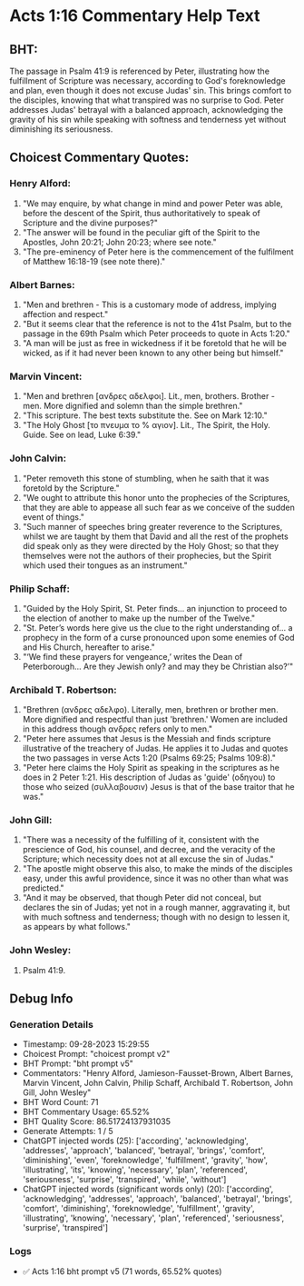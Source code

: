 # Acts 1:16 Commentary Help Text

## BHT:
The passage in Psalm 41:9 is referenced by Peter, illustrating how the fulfillment of Scripture was necessary, according to God's foreknowledge and plan, even though it does not excuse Judas' sin. This brings comfort to the disciples, knowing that what transpired was no surprise to God. Peter addresses Judas' betrayal with a balanced approach, acknowledging the gravity of his sin while speaking with softness and tenderness yet without diminishing its seriousness.

## Choicest Commentary Quotes:
### Henry Alford:
1. "We may enquire, by what change in mind and power Peter was able, before the descent of the Spirit, thus authoritatively to speak of Scripture and the divine purposes?"
2. "The answer will be found in the peculiar gift of the Spirit to the Apostles, John 20:21; John 20:23; where see note."
3. "The pre-eminency of Peter here is the commencement of the fulfilment of Matthew 16:18-19 (see note there)."

### Albert Barnes:
1. "Men and brethren - This is a customary mode of address, implying affection and respect." 
2. "But it seems clear that the reference is not to the 41st Psalm, but to the passage in the 69th Psalm which Peter proceeds to quote in Acts 1:20."
3. "A man will be just as free in wickedness if it be foretold that he will be wicked, as if it had never been known to any other being but himself."

### Marvin Vincent:
1. "Men and brethren [ανδρες αδελφοι]. Lit., men, brothers. Brother - men. More dignified and solemn than the simple brethren."
2. "This scripture. The best texts substitute the. See on Mark 12:10."
3. "The Holy Ghost [το πνευμα το % αγιον]. Lit., The Spirit, the Holy. Guide. See on lead, Luke 6:39."

### John Calvin:
1. "Peter removeth this stone of stumbling, when he saith that it was foretold by the Scripture." 
2. "We ought to attribute this honor unto the prophecies of the Scriptures, that they are able to appease all such fear as we conceive of the sudden event of things." 
3. "Such manner of speeches bring greater reverence to the Scriptures, whilst we are taught by them that David and all the rest of the prophets did speak only as they were directed by the Holy Ghost; so that they themselves were not the authors of their prophecies, but the Spirit which used their tongues as an instrument."

### Philip Schaff:
1. "Guided by the Holy Spirit, St. Peter finds... an injunction to proceed to the election of another to make up the number of the Twelve."
2. "St. Peter’s words here give us the clue to the right understanding of... a prophecy in the form of a curse pronounced upon some enemies of God and His Church, hereafter to arise."
3. "‘We find these prayers for vengeance,’ writes the Dean of Peterborough... Are they Jewish only? and may they be Christian also?’"

### Archibald T. Robertson:
1. "Brethren (ανδρες αδελφο). Literally, men, brethren or brother men. More dignified and respectful than just 'brethren.' Women are included in this address though ανδρες refers only to men."
2. "Peter here assumes that Jesus is the Messiah and finds scripture illustrative of the treachery of Judas. He applies it to Judas and quotes the two passages in verse Acts 1:20 (Psalms 69:25; Psalms 109:8)."
3. "Peter here claims the Holy Spirit as speaking in the scriptures as he does in 2 Peter 1:21. His description of Judas as 'guide' (οδηγου) to those who seized (συλλαβουσιν) Jesus is that of the base traitor that he was."

### John Gill:
1. "There was a necessity of the fulfilling of it, consistent with the prescience of God, his counsel, and decree, and the veracity of the Scripture; which necessity does not at all excuse the sin of Judas."
2. "The apostle might observe this also, to make the minds of the disciples easy, under this awful providence, since it was no other than what was predicted."
3. "And it may be observed, that though Peter did not conceal, but declares the sin of Judas; yet not in a rough manner, aggravating it, but with much softness and tenderness; though with no design to lessen it, as appears by what follows."

### John Wesley:
1.  Psalm 41:9.


## Debug Info
### Generation Details
- Timestamp: 09-28-2023 15:29:55
- Choicest Prompt: "choicest prompt v2"
- BHT Prompt: "bht prompt v5"
- Commentators: "Henry Alford, Jamieson-Fausset-Brown, Albert Barnes, Marvin Vincent, John Calvin, Philip Schaff, Archibald T. Robertson, John Gill, John Wesley"
- BHT Word Count: 71
- BHT Commentary Usage: 65.52%
- BHT Quality Score: 86.51724137931035
- Generate Attempts: 1 / 5
- ChatGPT injected words (25):
	['according', 'acknowledging', 'addresses', 'approach', 'balanced', 'betrayal', 'brings', 'comfort', 'diminishing', 'even', 'foreknowledge', 'fulfillment', 'gravity', 'how', 'illustrating', 'its', 'knowing', 'necessary', 'plan', 'referenced', 'seriousness', 'surprise', 'transpired', 'while', 'without']
- ChatGPT injected words (significant words only) (20):
	['according', 'acknowledging', 'addresses', 'approach', 'balanced', 'betrayal', 'brings', 'comfort', 'diminishing', 'foreknowledge', 'fulfillment', 'gravity', 'illustrating', 'knowing', 'necessary', 'plan', 'referenced', 'seriousness', 'surprise', 'transpired']

### Logs
- ✅ Acts 1:16 bht prompt v5 (71 words, 65.52% quotes)